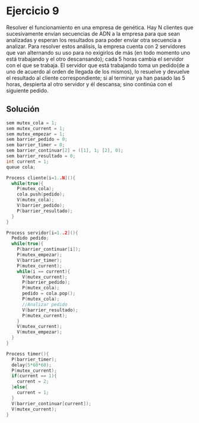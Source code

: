 Ejercicio 9
======
Resolver el funcionamiento en una empresa de genética. Hay N clientes que
sucesivamente envían secuencias de ADN a la empresa para que sean analizadas y esperan
los resultados para poder envíar otra secuencia a analizar. Para resolver estos análisis, la
empresa cuenta con 2 servidores que van alternando su uso para no exigirlos de más (en
todo momento uno está trabajando y el otro descansando); cada 5 horas cambia el servidor
con el que se trabaja. El servidor que está trabajando toma un pedido(de a uno de acuerdo
al orden de llegada de los mismos), lo resuelve y devuelve el resultado al cliente
correspondiente; si al terminar ya han pasado las 5 horas, despierta al otro servidor y él
descansa; sino continúa con el siguiente pedido.

Solución
------
```c++
sem mutex_cola = 1;
sem mutex_current = 1;
sem mutex_empezar = 1;
sem barrier_pedido = 0;
sem barrier_timer = 0;
sem barrier_continuar[2] = ([1], 1; [2], 0);
sem barrier_resultado = 0;
int current = 1;
queue cola;

Process cliente[i=1..N](){
  while(true){
    P(mutex_cola);
    cola.push(pedido);
    V(mutex_cola);
    V(barrier_pedido);
    P(barrier_resultado);
  }
}

Process servidor[i=1..2](){
  Pedido pedido;
  while(true){
    P(barrier_continuar[i]);
    P(mutex_empezar);
    V(barrier_timer);
    P(mutex_current);
    while(i == current){
      V(mutex_current);
      P(barrier_pedido);
      P(mutex_cola);
      pedido = cola.pop();
      P(mutex_cola);
      //Analizar pedido
      V(barrier_resultado);
      P(mutex_current);
    }
    V(mutex_current);
    V(mutex_empezar);
  }
}

Process timer(){
  P(barrier_timer);
  delay(5*60*60);
  P(mutex_current);
  if(current == 1){
    current = 2;
  }else{
    current = 1;
  }
  V(barrier_continuar[current]);
  V(mutex_current);
}
```
